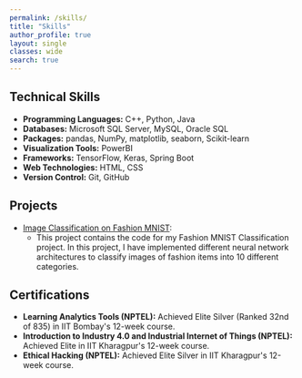 ```yaml
---
permalink: /skills/
title: "Skills"
author_profile: true
layout: single
classes: wide
search: true
---
```


## Technical Skills

- **Programming Languages:** C++, Python, Java
- **Databases:** Microsoft SQL Server, MySQL, Oracle SQL
- **Packages:** pandas, NumPy, matplotlib, seaborn, Scikit-learn
- **Visualization Tools:** PowerBI
- **Frameworks:** TensorFlow, Keras, Spring Boot 
- **Web Technologies:** HTML, CSS
- **Version Control:** Git, GitHub

## Projects

- [Image Classification on Fashion MNIST](https://github.com/rakshithravi16/FashionMNIST):
  - This project contains the code for my Fashion MNIST Classification project. In this project, I have implemented different neural network architectures to classify images of fashion items into 10 different categories.

## Certifications

- **Learning Analytics Tools (NPTEL):** Achieved Elite Silver (Ranked 32nd of 835) in IIT Bombay's 12-week course.
- **Introduction to Industry 4.0 and Industrial Internet of Things (NPTEL):** Achieved Elite in IIT Kharagpur's 12-week course.
- **Ethical Hacking (NPTEL):** Achieved Elite Silver in IIT Kharagpur's 12-week course.
